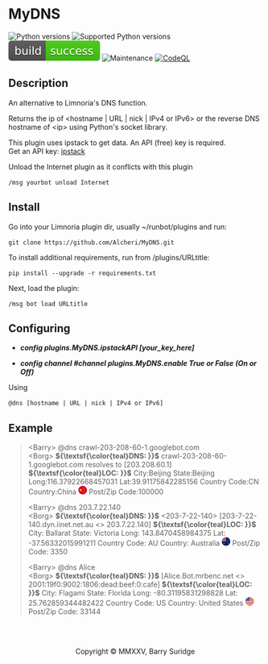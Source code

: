 # MyDNS

![Python versions](https://img.shields.io/badge/Python-version-blue) ![Supported Python versions](https://img.shields.io/badge/3.9%2C%203.10%2C%203.11%2C%203.12-blue.svg) ![Build Status](https://github.com/Alcheri/My-Limnoria-Plugins/blob/master/img/status.svg) ![Maintenance](https://img.shields.io/badge/Maintained%3F-yes-green.svg) [![CodeQL](https://github.com/Alcheri/MyDNS/actions/workflows/github-code-scanning/codeql/badge.svg)](https://github.com/Alcheri/MyDNS/actions/workflows/github-code-scanning/codeql)

## Description

An alternative to Limnoria's DNS function.

Returns the ip of <hostname | URL | nick | IPv4 or IPv6> or the reverse DNS hostname of \<ip\> using Python's socket library.

This plugin uses ipstack to get data. An API (free) key is required.\
Get an API key: [ipstack](https://ipstack.com/)

Unload the Internet plugin as it conflicts with this plugin

```plaintext
/msg yourbot unload Internet
```

## Install

Go into your Limnoria plugin dir, usually ~/runbot/plugins and run:

```plaintext
git clone https://github.com/Alcheri/MyDNS.git
```

To install additional requirements, run from /plugins/URLtitle:

```plaintext
pip install --upgrade -r requirements.txt 
```
Next, load the plugin:

```plaintext
/msg bot load URLtitle
```

## Configuring

* **_config plugins.MyDNS.ipstackAPI [your_key_here]_**

* **_config channel #channel plugins.MyDNS.enable True or False (On or Off)_**

Using

```plaintext
@dns [hostname | URL | nick | IPv4 or IPv6]
```

## Example

> \<Barry\> @dns crawl-203-208-60-1.googlebot.com\
> \<Borg\>  **${\textsf{\color{teal}DNS: }}$** crawl-203-208-60-1.googlebot.com resolves to [203.208.60.1] **${\textsf{\color{teal}LOC: }}$** City:Beijing State:Beijing Long:116.37922668457031
  Lat:39.91175842285156 Country Code:CN Country:China <img src="local/china.png" width="17" height="17"> Post/Zip Code:100000
>
> \<Barry\> @dns 203.7.22.140\
> \<Borg\>  **${\textsf{\color{teal}DNS: }}$** <203-7-22-140> [203-7-22-140.dyn.iinet.net.au <> 203.7.22.140] **${\textsf{\color{teal}LOC: }}$** City: Ballarat State: Victoria Long: 143.8470458984375 Lat: -37.56332015991211 Country Code: AU Country: Australia <img src="local/australia.png" width="17" height="17"> Post/Zip Code: 3350
>
> \<Barry\> @dns Alice\
> \<Borg\>  **${\textsf{\color{teal}DNS: }}$** [Alice.Bot.mrbenc.net <> 2001:19f0:9002:1806:dead:beef:0:cafe] **${\textsf{\color{teal}LOC: }}$** City: Flagami State: Florida Long: -80.31195831298828 Lat: 25.762859344482422 Country Code: US Country: United States <img src="local/usa.png" width="17" height="17"> Post/Zip Code: 33144
>

<br><br>
<p align="center">Copyright © MMXXV, Barry Suridge</p>
